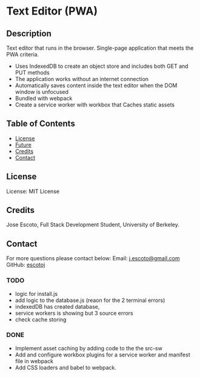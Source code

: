 # Text Editor (PWA)

## Description

Text editor that runs in the browser. Single-page application that meets the PWA criteria.
- Uses IndexedDB to create an object store and includes both GET and PUT methods
- The application works without an internet connection
- Automatically saves content inside the text editor when the DOM window is unfocused
- Bundled with webpack
- Create a service worker with workbox that Caches static assets

## Table of Contents

- [License](#License)
- [Future](#Future)
- [Credits](#Credits)
- [Contact](#Contact)

## License

License: MIT License

## Credits

Jose Escoto, Full Stack Development Student, University of Berkeley.

## Contact

For more questions please contact below:
Email: j.escoto@gmail.com
GitHub: [escotoj](https://github.com/escotoj)


### TODO

- logic for install.js
- add logic to the database.js (reaon for the 2 terminal errors)
- indexedDB has created database, 
- service workers is showing but 3 source errors
- check cache storing 


### DONE

- Implement asset caching by adding code to the the src-sw 
- Add and configure workbox plugins for a service worker and manifest file in webpack
- Add CSS loaders and babel to webpack.
